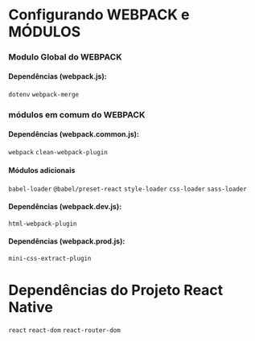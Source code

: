 # Configurando WEBPACK e MÓDULOS

### Modulo Global do WEBPACK
#### Dependências (webpack.js):
`dotenv`
`webpack-merge`

### módulos em comum do WEBPACK
#### Dependências (webpack.common.js):
`webpack`
`clean-webpack-plugin`

#### Módulos adicionais
`babel-loader`
`@babel/preset-react`
`style-loader`
`css-loader`
`sass-loader`


#### Dependências (webpack.dev.js):
`html-webpack-plugin`

#### Dependências (webpack.prod.js):
`mini-css-extract-plugin`

# Dependências do Projeto React Native
`react`
`react-dom`
`react-router-dom`